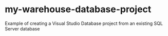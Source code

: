 # my-warehouse-database-project
Example of creating a Visual Studio Database project from an existing SQL Server database

